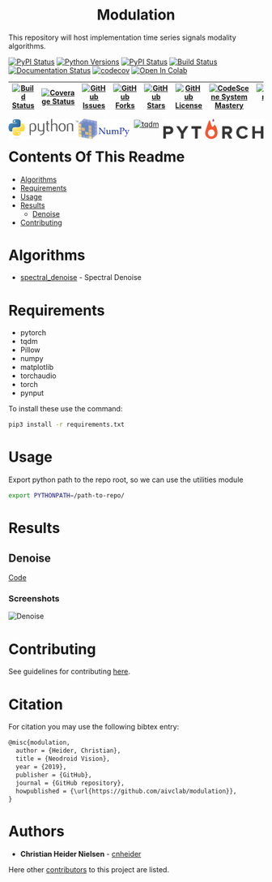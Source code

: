 
<!--![header](.github/images/header.png)-->

<h1 align="center">Modulation</h1>

<!--# Modulation-->

This repository will host implementation time series signals modality algorithms.

[![PyPI Status](https://badge.fury.io/py/repo.svg)](https://badge.fury.io/py/repo)
[![Python Versions](https://img.shields.io/pypi/pyversions/repo.svg)](https://pypi.org/project/repo/)
[![PyPI Status](https://pepy.tech/badge/repo)](https://pepy.tech/project/repo)
[![Build Status](https://img.shields.io/endpoint.svg?url=https%3A%2F%2Factions-badge.atrox.dev%2Fauthor%2Frepo%2Fbadge%3Fref%3Dmaster&style=flat)](https://actions-badge.atrox.dev/author/repo/goto?ref=master)
[![Documentation Status](https://readthedocs.org/projects/repo/badge/?version=latest)](https://lhotse.readthedocs.io/en/latest/?badge=latest)
[![codecov](https://codecov.io/gh/author/repo/branch/master/graph/badge.svg)](https://codecov.io/gh/author/repo)
[![Open In Colab](https://colab.research.google.com/assets/colab-badge.svg)](https://colab.research.google.com/github/author/repo/blob/master/notebooks/repo-introduction.ipynb)

| [![Build Status](https://travis-ci.org/aivclab/modulation.svg?branch=master)](https://travis-ci.org/aivclab/modulation) | [![Coverage Status](https://coveralls.io/repos/github/aivclab/modulation/badge.svg?branch=master)](https://coveralls.io/github/aivclab/modulation?branch=master) | [![GitHub Issues](https://img.shields.io/github/issues/aivclab/modulation.svg?style=flat)](https://github.com/aivclab/modulation/issues)  |  [![GitHub Forks](https://img.shields.io/github/forks/aivclab/modulation.svg?style=flat)](https://github.com/aivclab/modulation/network) | [![GitHub Stars](https://img.shields.io/github/stars/aivclab/modulation.svg?style=flat)](https://github.com/aivclab/modulation/stargazers) |[![GitHub License](https://img.shields.io/github/license/aivclab/modulation.svg?style=flat)](https://github.com/aivclab/modulation/blob/master/LICENSE.md) | [![CodeScene System Mastery](https://codescene.io/projects/12883/status-badges/system-mastery)](https://codescene.io/projects/12883) | [![CodeScene Code Health](https://codescene.io/projects/12883/status-badges/code-health)](https://codescene.io/projects/12883) |
|--------------------------------------------------------------------------------------------------------------------|------------------------------------------------------------------------------------------------------------------------------------------------------------------|---|---|---|---|---|---|

<p align="center" width="100%">
  <a href="https://www.python.org/">
    <img alt="python" src=".github/images/python.svg" height="40" align="left">
  </a>
  <a href="http://pytorch.org/"style="float: right;">
    <img alt="pytorch" src=".github/images/pytorch.svg" height="40" align="right" >
  </a>
</p>
<p align="center" width="100%">
  <a href="http://www.numpy.org/">
    <img alt="numpy" src=".github/images/numpy.svg" height="40" align="left">
  </a>
  <a href="https://github.com/tqdm/tqdm" style="float:center;">
    <img alt="tqdm" src=".github/images/tqdm.gif" height="40" align="center">
  </a>
</p>

# Contents Of This Readme

- [Algorithms](#algorithms)
- [Requirements](#requirements)
- [Usage](#usage)
- [Results](#results)
    - [Denoise](#denoise)
- [Contributing](#contributing)


# Algorithms

- [spectral_denoise](modulation/regression/spectral_denoise.py) - Spectral Denoise


# Requirements

- pytorch
- tqdm
- Pillow
- numpy
- matplotlib
- torchaudio
- torch
- pynput

To install these use the command:

````bash
pip3 install -r requirements.txt
````

# Usage

Export python path to the repo root, so we can use the utilities module

````bash
export PYTHONPATH=/path-to-repo/
````
# Results

## Denoise

[Code](samples/regression/denoise.py)

### Screenshots

![Denoise](.github/images/results/denoise.png)

# Contributing

See guidelines for contributing [here](CONTRIBUTING.md).

# Citation

For citation you may use the following bibtex entry:

````
@misc{modulation,
  author = {Heider, Christian},
  title = {Neodroid Vision},
  year = {2019},
  publisher = {GitHub},
  journal = {GitHub repository},
  howpublished = {\url{https://github.com/aivclab/modulation}},
}
````

# Authors

* **Christian Heider Nielsen** - [cnheider](https://github.com/cnheider)

Here other [contributors](https://github.com/aivclab/modulation/contributors) to this project are listed.

